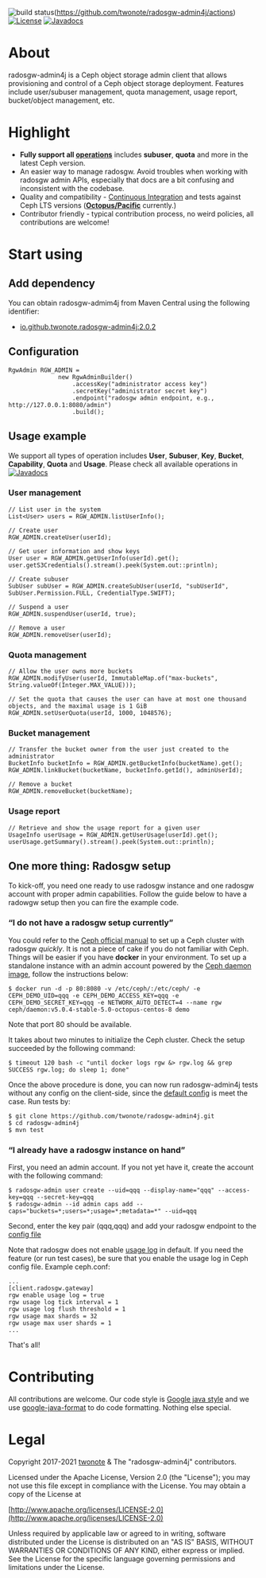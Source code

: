 ![build status](https://github.com/twonote/radosgw-admin4j/actions/workflows/maven.yml/badge.svg)(https://github.com/twonote/radosgw-admin4j/actions)
  [![License](https://img.shields.io/badge/license-Apache%202-blue.svg)](https://github.com/twonote/radosgw-admin4j/blob/master/LICENSE)
[![Javadocs](https://www.javadoc.io/badge/io.github.twonote/radosgw-admin4j.svg)](https://www.javadoc.io/static/io.github.twonote/radosgw-admin4j/2.0.2/org/twonote/rgwadmin4j/RgwAdmin.html)

# About
radosgw-admin4j is a Ceph object storage admin client that allows provisioning and control of a Ceph object storage deployment. Features include user/subuser management, quota management, usage report, bucket/object management, etc.

# Highlight
* **Fully support all [operations](http://docs.ceph.com/docs/master/radosgw/adminops/)** includes **subuser**, **quota** and more in the latest Ceph version.
* An easier way to manage radosgw. Avoid troubles when working with radosgw admin APIs, especially that docs are a bit confusing and inconsistent with the codebase.
* Quality and compatibility - [Continuous Integration](https://github.com/twonote/radosgw-admin4j/actions) and tests against Ceph LTS versions ([**Octopus/Pacific**](https://docs.ceph.com/en/latest/releases/general/) currently.)
* Contributor friendly - typical contribution process, no weird policies, all contributions are welcome!

# Start using

## Add dependency

You can obtain radosgw-admim4j from Maven Central using the following identifier:
* [io.github.twonote.radosgw-admin4j:2.0.2](https://search.maven.org/#artifactdetails%7Cio.github.twonote%7Cradosgw-admin4j%7C2.0.2%7Cjar)

## Configuration

```
RgwAdmin RGW_ADMIN =
              new RgwAdminBuilder()
                  .accessKey("administrator access key")
                  .secretKey("administrator secret key")
                  .endpoint("radosgw admin endpoint, e.g., http://127.0.0.1:8080/admin")
                  .build();
```

## Usage example

We support all types of operation includes **User**, **Subuser**, **Key**, **Bucket**, **Capability**, **Quota** and **Usage**. Please check all available operations in [![Javadocs](https://www.javadoc.io/badge/io.github.twonote/radosgw-admin4j.svg)](https://www.javadoc.io/static/io.github.twonote/radosgw-admin4j/2.0.2/org/twonote/rgwadmin4j/RgwAdmin.html)


### User management

```
// List user in the system
List<User> users = RGW_ADMIN.listUserInfo();

// Create user
RGW_ADMIN.createUser(userId);

// Get user information and show keys
User user = RGW_ADMIN.getUserInfo(userId).get();
user.getS3Credentials().stream().peek(System.out::println);

// Create subuser
SubUser subUser = RGW_ADMIN.createSubUser(userId, "subUserId", SubUser.Permission.FULL, CredentialType.SWIFT);

// Suspend a user
RGW_ADMIN.suspendUser(userId, true);

// Remove a user
RGW_ADMIN.removeUser(userId);
```

### Quota management

```
// Allow the user owns more buckets
RGW_ADMIN.modifyUser(userId, ImmutableMap.of("max-buckets", String.valueOf(Integer.MAX_VALUE)));

// Set the quota that causes the user can have at most one thousand objects, and the maximal usage is 1 GiB
RGW_ADMIN.setUserQuota(userId, 1000, 1048576);
```

### Bucket management

```
// Transfer the bucket owner from the user just created to the administrator
BucketInfo bucketInfo = RGW_ADMIN.getBucketInfo(bucketName).get();
RGW_ADMIN.linkBucket(bucketName, bucketInfo.getId(), adminUserId);

// Remove a bucket
RGW_ADMIN.removeBucket(bucketName);
```

### Usage report

```
// Retrieve and show the usage report for a given user
UsageInfo userUsage = RGW_ADMIN.getUserUsage(userId).get();
userUsage.getSummary().stream().peek(System.out::println);
```

## One more thing: Radosgw setup
To kick-off, you need one ready to use radosgw instance and one radosgw account with proper admin capabilities. Follow the guide below to have a radowgw setup then you can fire the example code.

### “I do not have a radosgw setup currently”
You could refer to the [Ceph official manual](http://docs.ceph.com/docs/master/start/) to set up a Ceph cluster with radosgw *quickly*. It is not a piece of cake if you do not familiar with Ceph. Things will be easier if you have **docker** in your environment. To set up a standalone instance with an admin account powered by the [Ceph daemon image](https://hub.docker.com/r/ceph/daemon/), follow the instructions below:
```
$ docker run -d -p 80:8080 -v /etc/ceph/:/etc/ceph/ -e CEPH_DEMO_UID=qqq -e CEPH_DEMO_ACCESS_KEY=qqq -e CEPH_DEMO_SECRET_KEY=qqq -e NETWORK_AUTO_DETECT=4 --name rgw ceph/daemon:v5.0.4-stable-5.0-octopus-centos-8 demo 
```

Note that port 80 should be available.

It takes about two minutes to initialize the Ceph cluster. Check the setup succeeded by the following command:
```
$ timeout 120 bash -c "until docker logs rgw &> rgw.log && grep SUCCESS rgw.log; do sleep 1; done"
```

Once the above procedure is done, you can now run radosgw-admin4j tests without any config on the client-side, since the [default config](https://github.com/twonote/radosgw-admin4j/blob/master/src/test/resources/rgwadmin.properties) is meet the case. Run tests by:
```
$ git clone https://github.com/twonote/radosgw-admin4j.git
$ cd radosgw-admin4j
$ mvn test
```

### “I already have a radosgw instance on hand”
First, you need an admin account. If you not yet have it, create the account with the following command:
```
$ radosgw-admin user create --uid=qqq --display-name="qqq" --access-key=qqq --secret-key=qqq
$ radosgw-admin --id admin caps add --caps="buckets=*;users=*;usage=*;metadata=*" --uid=qqq
```

Second, enter the key pair (qqq,qqq) and add your radosgw endpoint to the [config file](https://github.com/twonote/radosgw-admin4j/blob/master/src/test/resources/rgwadmin.properties)

Note that radosgw does not enable [usage log](http://docs.ceph.com/docs/master/radosgw/admin/#usage) in default. If you need the feature (or run test cases), be sure that you enable the usage log in Ceph config file. Example ceph.conf:
```
...
[client.radosgw.gateway]
rgw enable usage log = true
rgw usage log tick interval = 1
rgw usage log flush threshold = 1
rgw usage max shards = 32
rgw usage max user shards = 1
...
```

That's all!

# Contributing
All contributions are welcome. Our code style is [Google java style](https://google.github.io/styleguide/javaguide.html) and we use [google-java-format](https://github.com/google/google-java-format) to do code formatting. Nothing else special.

# Legal
Copyright 2017-2021 [twonote](http://twonote.github.io/) & The "radosgw-admin4j" contributors.

Licensed under the Apache License, Version 2.0 (the "License");
you may not use this file except in compliance with the License.
You may obtain a copy of the License at

[http://www.apache.org/licenses/LICENSE-2.0](http://www.apache.org/licenses/LICENSE-2.0)

Unless required by applicable law or agreed to in writing, software
distributed under the License is distributed on an "AS IS" BASIS,
WITHOUT WARRANTIES OR CONDITIONS OF ANY KIND, either express or implied.
See the License for the specific language governing permissions and
limitations under the License.
